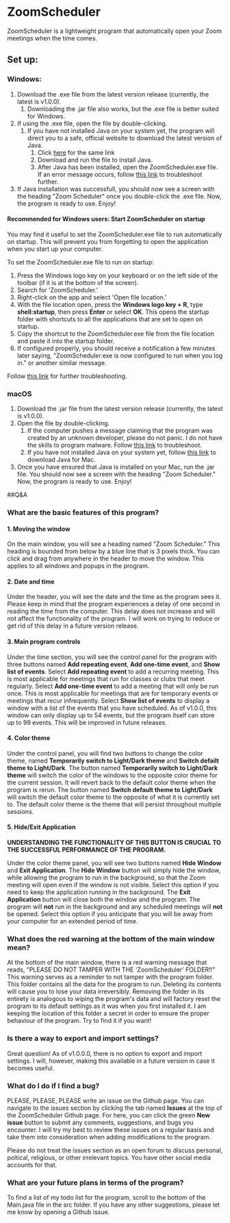 # ZoomScheduler
ZoomScheduler is a lightweight program that automatically open your Zoom meetings when the time comes.

## Set up:
### Windows:
1. Download the .exe file from the latest version release (currently, the latest is v1.0.0).
    1. Downloading the .jar file also works, but the .exe file is better suited for Windows.
1. If using the .exe file, open the file by double-clicking.
    1. If you have not installed Java on your system yet, the program will direct you to a safe, official website to download the latest version of Java.
        1. Click [here](http://java.com/download) for the same link
        1. Download and run the file to install Java.
        1. After Java has been installed, open the ZoomScheduler.exe file. If an error message occurs, follow [this link](https://javatutorial.net/set-java-home-windows-10) to troubleshoot further.
1. If Java installation was successfull, you should now see a screen with the heading "Zoom Scheduler" once you double-click the .exe file. Now, the program is ready to use. Enjoy!

#### Recommended for Windows users: Start ZoomScheduler on startup
You may find it useful to set the ZoomScheduler.exe file to run automatically on startup. This will prevent you from forgetting to open the application when you start up your computer. 

To set the ZoomScheduler.exe file to run on startup: 
1. Press the Windows logo key on your keyboard or on the left side of the toolbar (if it is at the bottom of the screen).
1. Search for 'ZoomScheduler.' 
1. Right-click on the app and select 'Open file location.'
1. With the file location open, press the **Windows logo key  + R**, type **shell:startup**, then press **Enter** or select **OK**. This opens the startup folder with shortcuts to all the applications that are set to open on startup. 
1. Copy the shortcut to the ZoomScheduler.exe file from the file location and paste it into the startup folder.  
1. If configured properly, you should receive a notification a few minutes later saying, "ZoomScheduler.exe is now configured to run when you log in." or another similar message.

Follow [this link](https://support.microsoft.com/en-us/windows/add-an-app-to-run-automatically-at-startup-in-windows-10-150da165-dcd9-7230-517b-cf3c295d89dd) for further troubleshooting.

### macOS
1. Download the .jar file from the latest version release (currently, the latest is v1.0.0).
1. Open the file by double-clicking.
    1. If the computer pushes a message claiming that the program was created by an unknown developer, please do not panic. I do not have the skills to program malware. Follow [this link](https://support.apple.com/guide/mac-help/open-a-mac-app-from-an-unidentified-developer-mh40616/mac) to troubleshoot.
    1. If you have not installed Java on your system yet, follow [this link](https://java.com/en/download/apple.jsp) to download Java for Mac.
1. Once you have ensured that Java is installed on your Mac, run the .jar file. You should now see a screen with the heading "Zoom Scheduler." Now, the program is ready to use. Enjoy!
    
##Q&A
### What are the basic features of this program?
#### 1. Moving the window
On the main window, you will see a heading named "Zoom Scheduler." This heading is bounded from below by a blue line that is 3 pixels thick. You can click and drag from anywhere in the header to move the window. This applies to all windows and popups in the program.  

#### 2. Date and time
Under the header, you will see the date and the time as the program sees it. Please keep in mind that the program experiences a delay of one second in reading the time from the computer. This delay does not increase and will not affect the functionality of the program. I will work on trying to reduce or get rid of this delay in a future version release.

#### 3. Main program controls
Under the time section, you will see the control panel for the program with three buttons named **Add repeating event**, **Add one-time event**, and **Show list of events**. Select **Add repeating event** to add a recurring meeting. This is most applicable for meetings that run for classes or clubs that meet regularly. Select **Add one-time event** to add a meeting that will only be run once. This is most applicable for meetings that are for temporary events or meetings that recur infrequently. Select **Show list of events** to display a window with a list of the events that you have scheduled. As of v1.0.0, this window can only display up to 54 events, but the program itself can store up to 99 events. This will be improved in future releases. 

#### 4. Color theme
Under the control panel, you will find two buttons to change the color theme, named **Temporarily switch to Light/Dark theme** and **Switch defailt theme to Light/Dark**. The button named **Temporarily switch to Light/Dark theme** will switch the color of the windows to the opposite color theme for the current session. It will revert back to the default color theme when the program is rerun. The button named **Switch default theme to Light/Dark** will switch the default color theme to the opposite of what it is currently set to. The default color theme is the theme that will persist throughout multiple sessions. 

#### 5. Hide/Exit Application
**UNDERSTANDING THE FUNCTIONALITY OF THIS BUTTON IS CRUCIAL TO THE SUCCESSFUL PERFORMANCE OF THE PROGRAM.** 

Under the color theme panel, you will see two buttons named **Hide Window** and  **Exit Application**. The **Hide Window** button will simply hide the window, while allowing the program to run in the background, so that the Zoom meeting will open even if the window is not visible. Select this option if you need to keep the application running in the background. The **Exit Application** button will close both the window and the program. The program will **not** run in the background and any scheduled meetings will **not** be opened. Select this option if you anticipate that you will be away from your computer for an extended period of time. 

### What does the red warning at the bottom of the main window mean?
At the bottom of the main window, there is a red warning message that reads, "PLEASE DO NOT TAMPER WITH THE 'ZoomScheduler' FOLDER!!" This warning serves as a reminder to not tamper with the program folder. This folder contains all the data for the program to run. Deleting its contents will cause you to lose your data irreversibly. Removing the folder in its entirety is analogous to wiping the program's data and will factory reset the program to its default settings as it was when you first installed it. I am keeping the location of this folder a secret in order to ensure the proper behaviour of the program. Try to find it if you want!

### Is there a way to export and import settings?
Great question! As of v1.0.0.0, there is no option to export and import settings. I will, however, making this available in a future version in case it becomes useful. 

### What do I do if I find a bug?
PLEASE, PLEASE, PLEASE write an issue on the Github page. You can navigate to the issues section by clicking the tab named **Issues** at the top of the ZoomScheduler Github page. For here, you can click the green **New issue** button to submit any comments, suggestions, and bugs you encounter. I will try my best to review these issues on a regular basis and take them into consideration when adding modifications to the program. 

Please do not treat the issues section as an open forum to discuss personal, poltical, religious, or other irrelevant topics. You have other social media accounts for that. 

### What are your future plans in terms of the program?
To find a list of my todo list for the program, scroll to the bottom of the Main.java file in the src folder. If you have any other suggestions, please let me know by opening a Github issue. 